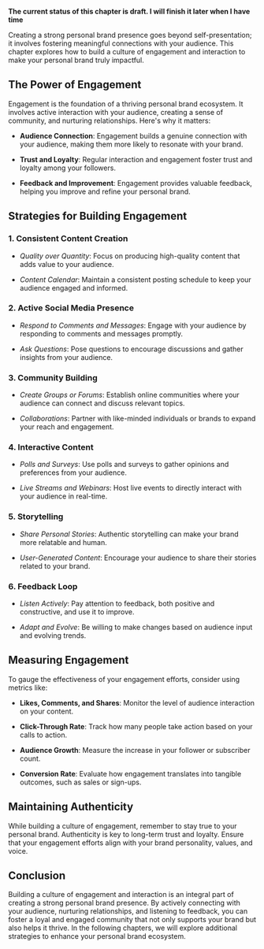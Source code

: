 **The current status of this chapter is draft. I will finish it later when I have time**

Creating a strong personal brand presence goes beyond self-presentation; it involves fostering meaningful connections with your audience. This chapter explores how to build a culture of engagement and interaction to make your personal brand truly impactful.

The Power of Engagement
-----------------------

Engagement is the foundation of a thriving personal brand ecosystem. It involves active interaction with your audience, creating a sense of community, and nurturing relationships. Here's why it matters:

* **Audience Connection**: Engagement builds a genuine connection with your audience, making them more likely to resonate with your brand.

* **Trust and Loyalty**: Regular interaction and engagement foster trust and loyalty among your followers.

* **Feedback and Improvement**: Engagement provides valuable feedback, helping you improve and refine your personal brand.

Strategies for Building Engagement
----------------------------------

### 1. **Consistent Content Creation**

* *Quality over Quantity*: Focus on producing high-quality content that adds value to your audience.

* *Content Calendar*: Maintain a consistent posting schedule to keep your audience engaged and informed.

### 2. **Active Social Media Presence**

* *Respond to Comments and Messages*: Engage with your audience by responding to comments and messages promptly.

* *Ask Questions*: Pose questions to encourage discussions and gather insights from your audience.

### 3. **Community Building**

* *Create Groups or Forums*: Establish online communities where your audience can connect and discuss relevant topics.

* *Collaborations*: Partner with like-minded individuals or brands to expand your reach and engagement.

### 4. **Interactive Content**

* *Polls and Surveys*: Use polls and surveys to gather opinions and preferences from your audience.

* *Live Streams and Webinars*: Host live events to directly interact with your audience in real-time.

### 5. **Storytelling**

* *Share Personal Stories*: Authentic storytelling can make your brand more relatable and human.

* *User-Generated Content*: Encourage your audience to share their stories related to your brand.

### 6. **Feedback Loop**

* *Listen Actively*: Pay attention to feedback, both positive and constructive, and use it to improve.

* *Adapt and Evolve*: Be willing to make changes based on audience input and evolving trends.

Measuring Engagement
--------------------

To gauge the effectiveness of your engagement efforts, consider using metrics like:

* **Likes, Comments, and Shares**: Monitor the level of audience interaction on your content.

* **Click-Through Rate**: Track how many people take action based on your calls to action.

* **Audience Growth**: Measure the increase in your follower or subscriber count.

* **Conversion Rate**: Evaluate how engagement translates into tangible outcomes, such as sales or sign-ups.

Maintaining Authenticity
------------------------

While building a culture of engagement, remember to stay true to your personal brand. Authenticity is key to long-term trust and loyalty. Ensure that your engagement efforts align with your brand personality, values, and voice.

Conclusion
----------

Building a culture of engagement and interaction is an integral part of creating a strong personal brand presence. By actively connecting with your audience, nurturing relationships, and listening to feedback, you can foster a loyal and engaged community that not only supports your brand but also helps it thrive. In the following chapters, we will explore additional strategies to enhance your personal brand ecosystem.
